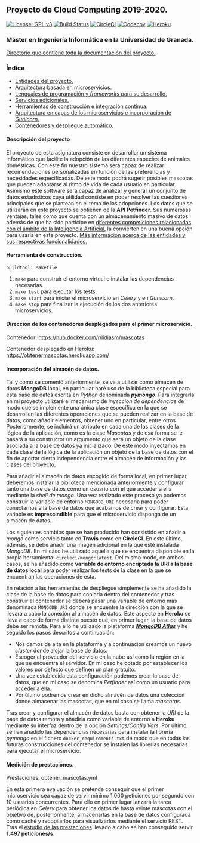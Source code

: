 ## Proyecto de Cloud Computing 2019-2020.

[![License: GPL v3](https://img.shields.io/badge/License-GPLv3-blue.svg)](https://www.gnu.org/licenses/gpl-3.0)
[![Build Status](https://travis-ci.org/lidiasm/ProyectoCC.svg?branch=master)](https://travis-ci.org/lidiasm/ProyectoCC)
[![CircleCI](https://circleci.com/gh/lidiasm/ProyectoCC/tree/master.svg?style=svg)](https://circleci.com/gh/lidiasm/ProyectoCC/tree/master)
[![Codecov](https://codecov.io/gh/lidiasm/ProyectoCC/branch/master/graphs/badge.svg)](https://codecov.io/gh/lidiasm/ProyectoCC)
[![Heroku](https://www.herokucdn.com/deploy/button.svg)](https://obtenermascotas.herokuapp.com/)

### Máster en Ingeniería Informática en la Universidad de Granada.

[Directorio que contiene toda la documentación del proyecto.](https://github.com/lidiasm/ProyectoCC/tree/master/docs)

### Índice

* [Entidades del proyecto.](https://github.com/lidiasm/ProyectoCC/blob/master/docs/entidades.md)
* [Arquitectura basada en microservicios.](https://github.com/lidiasm/ProyectoCC/blob/master/docs/ampliacion_microservicios.md)
* [Lenguajes de programación y *frameworks* para su desarrollo.](https://github.com/lidiasm/ProyectoCC/blob/master/docs/lenguajes_y_herramientas.md)
* [Servicios adicionales.](https://github.com/lidiasm/ProyectoCC/blob/master/docs/servicios.md)
* [Herramientas de construcción e integración continua.](https://github.com/lidiasm/ProyectoCC/blob/master/docs/herramientas_construccion_e_integracion.md)
* [Arquitectura en capas de los microservicios e incorporación de *Gunicorn*.](https://github.com/lidiasm/ProyectoCC/blob/master/docs/arquitecturas_microservicios.md)
* [Contenedores y despliegue automático.](https://github.com/lidiasm/ProyectoCC/blob/master/docs/contenedores_y_despliegue.md)

#### Descripción del proyecto

El proyecto de esta asignatura consiste en desarrollar un sistema informático que facilite la adopción de las diferentes especies de animales domésticas. Con este fin nuestro sistema será capaz de realizar recomendaciones personalizadas en función de las preferencias y necesidades especificadas. De este modo podrá sugerir posibles mascotas que puedan adaptarse al ritmo de vida de cada usuario en particular. Asimismo este software será capaz de analizar y generar un conjunto de datos estadísticos cuya utilidad consiste en poder resolver las cuestiones principales que se plantean en el tema de las adopciones.
Los datos que se utilizarán en este proyecto se obtienen de la **API Petfinder**. Sus numerosas ventajas, tales como que cuenta con un almacenamiento masivo de datos además de que ha sido partícipe en [diferentes competiciones relacionadas con el ámbito de la Inteligencia Artificial](https://www.linkedin.com/pulse/kaggle-competition-multi-class-classification-image-alexandra), la convierten en una buena opción para usarla en este proyecto.
[Más información acerca de las entidades y sus respectivas funcionalidades.](https://github.com/lidiasm/ProyectoCC/blob/master/docs/entidades.md)

#### Herramienta de construcción.

    buildtool: Makefile

1. `make` para construir el entorno virtual e instalar las dependencias necesarias.
2. `make test` para ejecutar los tests.
3. `make start` para iniciar el microservicio en *Celery* y en *Gunicorn*.
4. `make stop` para finalizar la ejecución de los dos anteriores microservicios.

#### Dirección de los contenedores desplegados para el primer microservicio.

Contenedor: https://hub.docker.com/r/lidiasm/mascotas

Contenedor desplegado en Heroku: https://obtenermascotas.herokuapp.com/

#### Incorporación del almacén de datos.

Tal y como se comentó anteriormente, se va a utilizar como almacén de datos **MongoDB** local, en particular haré uso de la biblioteca especial para esta base de datos escrita en *Python* denominada ***pymongo***. Para integrarla en mi proyecto utilizaré el mecanismo de *inyección de dependencias* de modo que se implemente una única clase específica en la que se desarrollen las diferentes operaciones que se pueden realizar en la base de datos, como añadir elementos, obtener uno en particular, entre otros. Posteriormente, se incluirá un atributo en cada una de las clases de la lógica de la aplicación, como es la clase *Mascotas* y de esa forma se le pasará a su constructor un argumento que será un objeto de la clase asociada a la base de datos ya inicializado. De este modo inyectamos en cada clase de la lógica de la aplicación un objeto de la base de datos con el fin de aportar cierta independencia entre el almacén de información y las clases del proyecto.

Para añadir el almacén de datos escogido de forma local, en primer lugar, deberemos instalar la biblioteca mencionada anteriormente y configurar tanto una base de datos como un usuario con el que acceder a ella mediante la *shell de mongo*. Una vez realizado este proceso ya podemos construir la variable de entorno `MONGODB_URI` necesaria para poder conectarnos a la base de datos que acabamos de crear y configurar. Esta variable es **imprescindible** para que el microservicio disponga de un almacén de datos.

Los siguientes cambios que se han producido han consistido en añadir a *mongo* como servicio tanto en **Travis** como en **CircleCI**. En este último, además, se debe añadir una imagen adicional en la que esté instalada *MongoDB*. En mi caso he utilizado aquella que se encuentra disponible en la propia herramienta: `circleci/mongo:latest`. Del mismo modo, en ambos casos, se ha añadido como **variable de entorno encriptada la URI a la base de datos local** para poder realizar los tests de la clase en la que se encuentran las operaciones de esta.

En relación a las herramientas de despliegue simplemente se ha añadido la clase de la base de datos para copiarla dentro del contenedor y tras construir el contenedor se deberá pasar una variable de entorno más denominada `MONGODB_URI` donde se encuentre la dirección con la que se llevará a cabo la conexión al almacén de datos. Este aspecto en **Heroku** se lleva a cabo de forma distinta puesto que, en primer lugar, la base de datos debe ser remota. Para ello he utilizado la plataforma [***MongoDB Atlas***]() y he seguido los pasos descritos a continuación:

* Nos damos de alta en la plataforma y a continuación creamos un nuevo *cluster* donde alojar la base de datos.
* Escoger el proveedor del servicio en la nube así como la región en la que se encuentra el servidor. En mi caso he optado por establecer los valores por defecto que definen un plan gratuito.
* Una vez establecida esta configuración podemos crear la base de datos, que en mi caso se denomina *Petfinder* así como un usuario para acceder a ella.
* Por último podremos crear en dicho almacén de datos una colección donde almacenar las mascotas, que en mi caso se llama *mascotas*.

Tras crear y configurar el almacén de datos basta con obtener la *URI* de la base de datos remota y añadirla como variable de entorno a **Heroku** mediante su interfaz dentro de la opción *Settings/Config Vars*. Por último, se han añadido las dependencias necesarias para instalar la librería *pymongo* en el fichero `docker_requirements.txt` de modo que en todas las futuras construcciones del contenedor se instalen las librerías necesarias para ejecutar el microservicio.

#### Medición de prestaciones.

Prestaciones: obtener_mascotas.yml

En esta primera evaluación se pretende conseguir que el primer microservicio sea capaz de servir mínimo 1.000 peticiones por segundo con 10 usuarios concurrentes. Para ello en primer lugar lanzará la tarea periódica en *Celery* para obtener los datos de hasta veinte mascotas con el objetivo de, posteriormente, almacenarlas en la base de datos configurada como caché y recopilarlos para visualizarlos mediante el servicio REST. Tras el [estudio de las prestaciones](https://github.com/lidiasm/ProyectoCC/blob/master/docs/estudio_prestaciones.md) llevado a cabo se han conseguido servir **1.497 peticiones/s**.